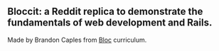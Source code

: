 ## Bloccit: a Reddit replica to demonstrate the fundamentals of web development and Rails.

Made by Brandon Caples from [Bloc](http://bloc.io) curriculum.